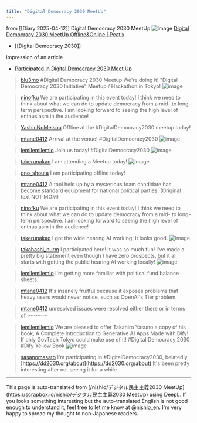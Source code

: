 ```yaml
---
title: "Digital Democracy 2030 MeetUp"
---
```


from  [[Diary 2025-04-12]]
Digital Democracy 2030 MeetUp
![image](https://gyazo.com/26a1ada3a9ed975f54a7019225205883/thumb/1000)
[Digital Democracy 2030 MeetUp Offline&Online | Peatix](https://dd2030meetup2504.peatix.com/)
- [[Digital Democracy 2030]]

impression of an article
- [Participated in Digital Democracy 2030 Meet Up](https://hanatane.net/dd2030-meetup/)


> [blu3mo](https://x.com/blu3mo/status/1910913558902382922) #Digital Democracy 2030 Meetup We're doing it!
>  "Digital Democracy 2030 Initiative" Meetup / Hackathon in Tokyo!
>  ![image](https://pbs.twimg.com/media/GoTtuMNWsAAOZwc?format=jpg&name=small#.png)


> [ninofku](https://x.com/ninofku/status/1910912323596030444) We are participating in this event today!
>  I think we need to think about what we can do to update democracy from a mid- to long-term perspective. I am looking forward to seeing the high level of enthusiasm in the audience!

> [YashinNoMeisou](https://x.com/YashinNoMeisou/status/1910911964307468455) Offline at the #DigitalDemocracy2030 meetup today!

> [mtane0412](https://x.com/mtane0412/status/1910903835775901996) Arrival at the venue!
>  #DigitalDemocracy2030
>  ![image](https://pbs.twimg.com/media/GoTk59WWsAAUcRh?format=jpg&name=small#.png)

> [lemilemilemio](https://x.com/lemilemilemio/status/1910903537283846644) Join us today!
>  #DigitalDemocracy2030
>  ![image](https://pbs.twimg.com/media/GoTkommX0AEcOO-?format=jpg&name=small#.png)

> [takerunakao](https://x.com/takerunakao/status/1910914145001910678) I am attending a Meetup today!
>  ![image](https://gyazo.com/979ceb2163c9fd42a0dbefd36de7ee35/thumb/1000)

> [ono_shouta](https://x.com/ono_shouta/status/1910915545035161906) I am participating offline today!

> [mtane0412](https://x.com/mtane0412/status/1910912854448058403) A tool held up by a mysterious foam candidate has become standard equipment for national political parties.
>  (Original text NOT MOM)

> [ninofku](https://x.com/ninofku/status/1910912323596030444) We are participating in this event today!
>  I think we need to think about what we can do to update democracy from a mid- to long-term perspective. I am looking forward to seeing the high level of enthusiasm in the audience!

> [takerunakao](https://x.com/takerunakao/status/1910992502385004749) I got the wide hearing AI working! It looks good.
>  ![image](https://gyazo.com/0249d964120d3d2c39cd6eed89aed3d8/thumb/1000)

> [takahashi_nurm](https://x.com/takahashi_nurm/status/1911021060117733558) I participated here! It was so much fun!
>  I've made a pretty big statement even though I have zero prospects, but it all starts with getting the public hearing AI working locally!
>  ![image](https://pbs.twimg.com/media/GoVPg32XwAAOccS?format=jpg&name=small#.png)

> [lemilemilemio](https://x.com/lemilemilemio/status/1911004009181454647) I'm getting more familiar with political fund balance sheets.

> [mtane0412](https://x.com/mtane0412/status/1910984552279056637) It's insanely fruitful because it exposes problems that heavy users would never notice, such as OpenAI's Tier problem.

> [mtane0412](https://x.com/mtane0412/status/1910979013792928019) unresolved issues were resolved either there or in terms of 〜〜〜〜

> [lemilemilemio](https://x.com/lemilemilemio/status/1910968437259870581) We are pleased to offer Takahiro Yasuno a copy of his book, A Complete Introduction to Generative AI Apps Made with Dify!
>  If only GovTech Tokyo could make use of it!
>  #Digital Democracy 2030 #Dify Yellow Book
>  ![image](https://pbs.twimg.com/media/GoUfog9WsAAx-nV?format=jpg&name=small#.png)

> [sasanomasato](https://x.com/sasanomasato/status/1911053786241745155) I'm participating in #DigitalDemocracy2030, belatedly.
>  [https://dd2030.org/about](https://dd2030.org/about)
>  It's been pretty interesting after not seeing it for a while.

---
This page is auto-translated from [/nishio/デジタル民主主義2030 MeetUp](https://scrapbox.io/nishio/デジタル民主主義2030 MeetUp) using DeepL. If you looks something interesting but the auto-translated English is not good enough to understand it, feel free to let me know at [@nishio_en](https://twitter.com/nishio_en). I'm very happy to spread my thought to non-Japanese readers.
